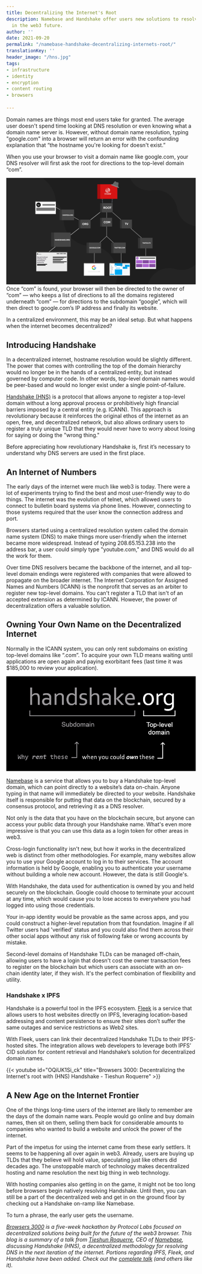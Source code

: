 ```yaml
---
title: Decentralizing the Internet's Root
description: Namebase and Handshake offer users new solutions to resolving hostnames
  in the web3 future.
author: ''
date: 2021-09-20
permalink: "/namebase-handshake-decentralizing-internets-root/"
translationKey: ''
header_image: "/hns.jpg"
tags:
- infrastructure
- identity
- encryption
- content routing
- browsers

---
```

Domain names are things most end users take for granted. The average user doesn't spend time looking at DNS resolution or even knowing what a domain name server is. However, without domain name resolution, typing "google.com" into a browser will return an error with the confounding explanation that “the hostname you're looking for doesn't exist.”

When you use your browser to visit a domain name like google.com, your DNS resolver will first ask the root for directions to the top-level domain “com”.

![ICAAN controls the DNS root](../assets/icann-controls-the-dns-root.png)  
Once “com” is found, your browser will then be directed to the owner of “com” — who keeps a list of directions to all the domains registered underneath “com” — for directions to the subdomain “google”, which will then direct to google.com’s IP address and finally its website.

In a centralized environment, this may be an ideal setup. But what happens when the internet becomes decentralized?

## Introducing Handshake

In a decentralized internet, hostname resolution would be slightly different. The power that comes with controlling the top of the domain hierarchy would no longer be in the hands of a centralized entity, but instead governed by computer code. In other words, top-level domain names would be peer-based and would no longer exist under a single point-of-failure.

[Handshake (HNS)](https://handshake.org/) is a protocol that allows anyone to register a top-level domain without a long approval process or prohibitively high financial barriers imposed by a central entity (e.g. ICANN). This approach is revolutionary because it reinforces the original ethos of the internet as an open, free, and decentralized network, but also allows ordinary users to register a truly unique TLD that they would never have to worry about losing for saying or doing the "wrong thing."

Before appreciating how revolutionary Handshake is, first it’s necessary to understand why DNS servers are used in the first place.

## An Internet of Numbers

The early days of the internet were much like web3 is today. There were a lot of experiments trying to find the best and most user-friendly way to do things. The internet was the evolution of telnet, which allowed users to connect to bulletin board systems via phone lines. However, connecting to those systems required that the user know the connection address and port.

Browsers started using a centralized resolution system called the domain name system (DNS) to make things more user-friendly when the internet became more widespread. Instead of typing 208.65.153.238 into the address bar, a user could simply type "youtube.com," and DNS would do all the work for them.

Over time DNS resolvers became the backbone of the internet, and all top-level domain endings were registered with companies that were allowed to propagate on the broader internet. The Internet Corporation for Assigned Names and Numbers (ICANN) is the nonprofit that serves as an arbiter to register new top-level domains. You can't register a TLD that isn't of an accepted extension as determined by ICANN. However, the power of decentralization offers a valuable solution.

## Owning Your Own Name on the Decentralized Internet

Normally in the ICANN system, you can only rent subdomains on existing top-level domains like “.com”. To acquire your own TLD means waiting until applications are open again and paying exorbitant fees (last time it was $185,000 to review your application).

![Why rent when you can own](../assets/why-rent-when-you-can-own-smaller-black.png)

[Namebase](https://www.namebase.io/) is a service that allows you to buy a Handshake top-level domain, which can point directly to a website’s data on-chain. Anyone typing in that name will immediately be directed to your website. Handshake itself is responsible for putting that data on the blockchain, secured by a consensus protocol, and retrieving it as a DNS resolver.

Not only is the data that you have on the blockchain secure, but anyone can access your public data through your Handshake name. What's even more impressive is that you can use this data as a login token for other areas in web3.

Cross-login functionality isn't new, but how it works in the decentralized web is distinct from other methodologies. For example, many websites allow you to use your Google account to log in to their services. The account information is held by Google, enabling you to authenticate your username without building a whole new account. However, the data is still Google's.

With Handshake, the data used for authentication is owned by you and held securely on the blockchain. Google could choose to terminate your account at any time, which would cause you to lose access to everywhere you had logged into using those credentials.

Your in-app identity would be provable as the same across apps, and you could construct a higher-level reputation from that foundation. Imagine if all Twitter users had 'verified' status and you could also find them across their other social apps without any risk of following fake or wrong accounts by mistake.

Second-level domains of Handshake TLDs can be managed off-chain, allowing users to have a login that doesn't cost the owner transaction fees to register on the blockchain but which users can associate with an on-chain identity later, if they wish. It's the perfect combination of flexibility and utility.

### Handshake x IPFS

Handshake is a powerful tool in the IPFS ecosystem. [Fleek](https://fleek.co/) is a service that allows users to host websites directly on IPFS, leveraging location-based addressing and content persistence to ensure their sites don’t suffer the same outages and service restrictions as Web2 sites.

With Fleek, users can link their decentralized Handshake TLDs to their IPFS-hosted sites. The integration allows web developers to leverage both IPFS’ CID solution for content retrieval and Handshake’s solution for decentralized domain names.

{{< youtube id="OQiUK1Si_ck" title="Browsers 3000: Decentralizing the Internet's root with (HNS) Handshake - Tieshun Roquerre" >}}

## A New Age on the Internet Frontier

One of the things long-time users of the internet are likely to remember are the days of the domain name wars. People would go online and buy domain names, then sit on them, selling them back for considerable amounts to companies who wanted to build a website and unlock the power of the internet.

Part of the impetus for using the internet came from these early settlers. It seems to be happening all over again in web3. Already, users are buying up TLDs that they believe will hold value, speculating just like others did decades ago. The unstoppable march of technology makes decentralized hosting and name resolution the next big thing in web technology.

With hosting companies also getting in on the game, it might not be too long before browsers begin natively resolving Handshake. Until then, you can still be a part of the decentralized web and get in on the ground floor by checking out a Handshake on-ramp like Namebase.

To turn a phrase, the early user gets the username.

[_Browsers 3000_](https://events.protocol.ai/2021/browsers3000/) _is a five-week hackathon by Protocol Labs focused on decentralized solutions being built for the future of the web3 browser. This blog is a summary of a talk from_ [_Tieshun Roquerre_](https://twitter.com/TieshunR "Tieshun Roquerre")_, CEO of_ [_Namebase_](https://www.namebase.io/ "Namebase")_, discussing Handshake (HNS), a decentralized methodology for resolving DNS in the next iteration of the internet. Portions regarding IPFS, Fleek, and Handshake have been added. Check out the_ [_complete talk_](https://www.youtube.com/watch?v=OQiUK1Si_ck&list=PLuhRWgmPaHtR2MDeMaiUcsBmBqpIBqFEP&index=11) _(and others like it)._